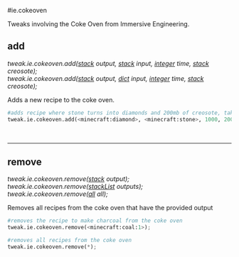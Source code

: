 #ie.cokeoven

Tweaks involving the Coke Oven from Immersive Engineering.

## add
*tweak.ie.cokeoven.add([stack](/arguments/stack) output, [stack](/arguments/stack) input, [integer](/arguments/integer) time, [stack](/arguments/integer) creosote);*  
*tweak.ie.cokeoven.add([stack](/arguments/stack) output, [dict](/arguments/dict) input, [integer](/arguments/integer) time, [stack](/arguments/integer) creosote);*

Adds a new recipe to the coke oven.
```python
#adds recipe where stone turns into diamonds and 200mb of creosote, taking 1000 ticks
tweak.ie.cokeoven.add(<minecraft:diamond>, <minecraft:stone>, 1000, 200);
```
<br>

---
## remove
*tweak.ie.cokeoven.remove([stack](/arguments/stack) output);*  
*tweak.ie.cokeoven.remove([stackList](/arguments/stacklist) outputs);*  
*tweak.ie.cokeoven.remove([all](/arguments/all) all);*

Removes all recipes from the coke oven that have the provided output
```python
#removes the recipe to make charcoal from the coke oven
tweak.ie.cokeoven.remove(<minecraft:coal:1>);

#removes all recipes from the coke oven
tweak.ie.cokeoven.remove(*);
```